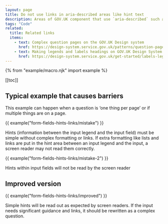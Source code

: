 ```yaml
---
layout: page
title: Do not use links in aria-described areas like hint text
description: Areas of GOV.UK component that use `aria-described` such as hint text are designed to be a single paragraph of text. Changing this can cause accessibility issues. 
tags: "Code"
related:
  title: Related links
  items:
    - text: Complex question pages on the GOV.UK Design system
      href: https://design-system.service.gov.uk/patterns/question-pages/#asking-complex-questions-without-using-hint-text
    - text: Making legends and labels headings on GOV.UK Design System
      href: https://design-system.service.gov.uk/get-started/labels-legends-headings/
---
```


{% from "example/macro.njk" import example %}

[[toc]]

## Typical example that causes barriers

This example can happen when a question is ‘one thing per page’ or if multiple things are on a page.

{{ example("form-fields-hints-links/mistake") }}

Hints (information between the input legend and the input field) must be simple without complex formatting or links. If extra formatting like lists and links are put in the hint area between an input legend and the input, a screen reader may not read them correctly.

{{ example("form-fields-hints-links/mistake-2") }}

Hints within input fields will not be read by the screen reader

## Improved version

{{ example("form-fields-hints-links/improved") }}

Simple hints will be read out as expected by screen readers. If the input needs significant guidance and links, it should be rewritten as a complex question.
